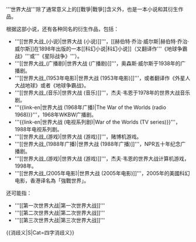 '''世界大战'''除了通常意义上的[[戰爭|戰爭]]含义外，也是一本小说和其衍生作品。

根据这部小说，还有各种同名的衍生作品，包括：
* '''[[世界大战_(小说)|世界大战 (小说)]]'''，[[赫伯特·乔治·威尔斯|赫伯特·乔治·威尔斯]]在1898年出版的一本[[科幻小说|科幻小说]]（又翻译作'''《地球争霸战》'''或'''《星际战争》'''）。
* '''[[世界大战_(广播剧)|世界大战 (广播剧)]]'''，奥森斯·威尔斯于1938年的广播剧。
* '''[[世界大战_(1953年电影)|世界大战 (1953年电影)]]'''，或者翻译作《外星人大战地球》或者《地球争霸战》。
* '''[[世界大战_(音乐)|世界大战 (音乐)]]'''，杰夫·韦恩于1978年的世界大战音乐剧。
* '''{{link-en|世界大战 (1968年广播)|The War of the Worlds (radio 1968)}}'''，1968年WKBW广播剧。
* '''{{link-en|世界大战 (电视系列剧)|War of the Worlds (TV series)}}'''，1988年电视系列剧。
* '''[[世界大战_(游戏)|世界大战 (游戏)]]'''，赌博机游戏。
* '''[[世界大战_(1988年广播)|世界大战 (1988年广播)]]'''，NPR五十年纪念广播剧。
* '''[[世界大战_(游戏)|世界大战 (游戏)]]'''，杰夫·韦恩的世界大战计算机游戏，1998年。
* '''[[世界大战_(2005年电影)|世界大战 (2005年电影)]]'''，2005年的美國科幻电影，香港译名為「強戰世界」。

还可能指：
* '''[[第一次世界大战|第一次世界大战]]'''
* '''[[第二次世界大战|第二次世界大战]]'''
* '''[[第三次世界大战|第三次世界大战]]'''

{{消歧义|S|Cat=四字消歧义}}